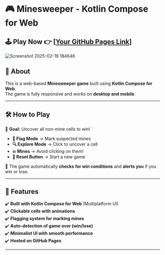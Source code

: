 # 🎮 Minesweeper - Kotlin Compose for Web

## 🕹️ Play Now 👉 [[Your GitHub Pages Link](https://greenn3.github.io/Minesweeper2/)]

![Screenshot 2025-02-19 184646](https://github.com/user-attachments/assets/9b283664-95a0-4138-b7c4-22d7a1cc4a00)


## 📜 About  
This is a web-based **Minesweeper game** built using **Kotlin Compose for Web**.  
The game is fully responsive and works on **desktop and mobile**.

---

## 🛠️ How to Play  

🎯 **Goal:** Uncover all non-mine cells to win!  

- **🚩 Flag Mode** → Mark suspected mines  
- **🔍 Explore Mode** → Click to uncover a cell  
- **💥 Mines** → Avoid clicking on them!  
- **🔄 Reset Button** → Start a new game  

🔹 The game automatically **checks for win conditions** and **alerts you** if you win or lose.

---

## 🚀 Features  
✔️ **Built with Kotlin Compose for Web** (Multiplatform UI)  
✔️ **Clickable cells with animations**  
✔️ **Flagging system for marking mines**  
✔️ **Auto-detection of game over (win/lose)**  
✔️ **Minimalist UI with smooth performance**  
✔️ **Hosted on GitHub Pages**  

---

